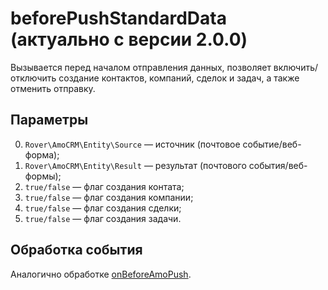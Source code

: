 # beforePushStandardData (актуально с версии 2.0.0)
Вызывается перед началом отправления данных, позволяет включить/отключить создание контактов, компаний, сделок и задач, а также отменить отправку.

## Параметры
0. `Rover\AmoCRM\Entity\Source` — источник (почтовое событие/веб-форма);
1. `Rover\AmoCRM\Entity\Result` — результат (почтового события/веб-формы);
2. `true/false` — флаг создания контата;
3. `true/false` — флаг создания компании;
3. `true/false` — флаг создания сделки;
3. `true/false` — флаг создания задачи.

## Обработка события
Аналогично обработке [onBeforeAmoPush](./onbeforeamopush.md).